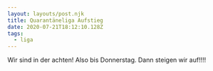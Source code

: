 ```yaml
---
layout: layouts/post.njk
title: Quarantäneliga Aufstieg
date: 2020-07-21T18:12:10.128Z
tags:
  - liga
---
```

Wir sind in der achten! Also bis Donnerstag. Dann steigen wir auf!!!!